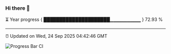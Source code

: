 ### Hi there 👋

⏳ Year progress { █████████████████████▁▁▁▁▁▁▁▁▁ } 72.93 %

---

⏰ Updated on Wed, 24 Sep 2025 04:42:46 GMT

![Progress Bar CI](https://github.com/IshwaranRudhara/GIT-ACTION/workflows/Progress%20Bar%20CI/badge.svg)
